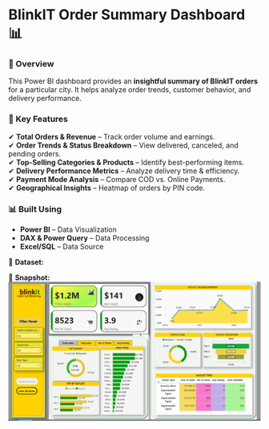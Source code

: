 # BlinkIT Order Summary Dashboard 📊

### 🚀 Overview  
This Power BI dashboard provides an **insightful summary of BlinkIT orders** for a particular city. It helps analyze order trends, customer behavior, and delivery performance.

### 🔹 Key Features  
✔ **Total Orders & Revenue** – Track order volume and earnings.  
✔ **Order Trends & Status Breakdown** – View delivered, canceled, and pending orders.  
✔ **Top-Selling Categories & Products** – Identify best-performing items.  
✔ **Delivery Performance Metrics** – Analyze delivery time & efficiency.  
✔ **Payment Mode Analysis** – Compare COD vs. Online Payments.  
✔ **Geographical Insights** – Heatmap of orders by PIN code.  

### 📊 Built Using  
- **Power BI** – Data Visualization  
- **DAX & Power Query** – Data Processing  
- **Excel/SQL** – Data Source  
  
📂 **Dataset:** 

📂 **Snapshot:** ![](1.PNG)

